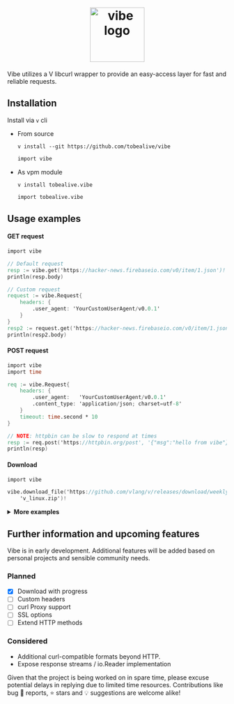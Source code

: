 <h1 align="center"><a href="https://github.com/tobealive/vibe"><img src ="https://github.com/tobealive/ui/assets/34311583/15dcf057-8284-4f5d-8622-0d8d878fa4bb" alt="vibe logo" width="125"></a></h1>

Vibe utilizes a V libcurl wrapper to provide an easy-access layer for fast and reliable requests.

## Installation

Install via `v` cli

- From source

  ```
  v install --git https://github.com/tobealive/vibe
  ```

  ```v
  import vibe
  ```

- As vpm module

  ```
  v install tobealive.vibe
  ```

  ```v
  import tobealive.vibe
  ```

## Usage examples

#### GET request

```v
import vibe

// Default request
resp := vibe.get('https://hacker-news.firebaseio.com/v0/item/1.json')!
println(resp.body)

// Custom request
request := vibe.Request{
	headers: {
		.user_agent: 'YourCustomUserAgent/v0.0.1'
	}
}
resp2 := request.get('https://hacker-news.firebaseio.com/v0/item/1.json')!
println(resp2.body)
```

#### POST request

```v
import vibe
import time

req := vibe.Request{
	headers: {
		.user_agent:   'YourCustomUserAgent/v0.0.1'
		.content_type: 'application/json; charset=utf-8'
	}
	timeout: time.second * 10
}

// NOTE: httpbin can be slow to respond at times
resp := req.post('https://httpbin.org/post', '{"msg":"hello from vibe"}')!
println(resp)
```

#### Download

```v
import vibe

vibe.download_file('https://github.com/vlang/v/releases/download/weekly.2023.23/v_linux.zip',
	'v_linux.zip')!
```

<details><summary><b>More examples</b></summary>

<br>

#### GET Slice request

If optimizing speed is of concern when querying pages with large response bodies, and you know you
only need a portion of them, you can perform a `get_slice` request.

```v oksyntax
// Sends a GET request to the specified `url` and returns a slice of the response content.
// Allocation of the received response as a vstring is postponed until the `start` byte position is reached.
// The content is returned as soon as the slice reaches its `max_size` (offset from `start`)
// - `max_size` can be `none` to return the remainder from the start.
pub fn (req Request) get_slice(url string, start usize, size ?usize) !Response
```

```v
import vibe
import net.html

resp := vibe.get_slice('https://docs.vosca.dev/advanced-concepts/v-and-c.html', 65_000,
	10_000)!
selector := html.parse(resp.body).get_tags_by_class_name('language-vmod')[0]
println(selector.text())
```

#### Download with progress

```v oksyntax
// Downloads a document from the specified `url` and saves it to the specified `file_path`.
// `download` must implement a `progress(pos usize, size usize)`, and a `finish()` method.
pub fn (req Request) download_file_with_progress(url string, file_path string, download Download) !Response
```

```v
import vibe
import os

struct Download {}

fn (dl Download) progress(pos u64, size u64) {
	print('\rDownloading... ${f64(pos) / size * 100:.2f}%')
	os.flush()
}

fn (dl Download) finish() {
	println('\nDownload completed.')
}

mut dl := Download{}
vibe.download_file_with_progress('https://github.com/vlang/v/releases/download/weekly.2023.23/v_linux.zip',
	'v_linux.zip', mut dl)!
```

#### Persistent Cookie

Share cookies between requests / sessions with a curl cookie jar file.

<em>The demo below does not provide real authentication data, for a "full" use-case scenario,
change the payload data and requested URLs to actual addresses that require authentication.</em>

```v
import vibe
import os

cookie_jar := './demo_cookie'

req := vibe.Request{
	headers: {
		.content_type: 'application/json; charset=utf-8'
	}
	cookie_jar: cookie_jar
}

// Login and save cookies to curl cookie file.
req.post('https://api.yourdomain.com/v1/login', '{"username":"yourname","password":"password"}')!

// Use the `cookie_file` in subsequent sessions to access endpoints that require the authentication above.
req2 := vibe.Request{
	headers: {
		.content_type: 'application/json; charset=utf-8'
	}
	cookie_file: cookie_jar
}

resp := req2.get('https://api.yourdomain.com/v1/protected_page')!
// ... use resp

// Remove the cookie file or keep it for later usage.
os.rm(cookie_jar)!
```

</details>

## Further information and upcoming features

Vibe is in early development. Additional features will be added based on personal projects and
sensible community needs.

### Planned

- [x] Download with progress
- [ ] Custom headers
- [ ] curl Proxy support
- [ ] SSL options
- [ ] Extend HTTP methods

### Considered

- Additional curl-compatible formats beyond HTTP.
- Expose response streams / io.Reader implementation

Given that the project is being worked on in spare time, please excuse potential delays in replying
due to limited time resources.
Contributions like bug 🐛 reports, ⭐ stars and 💡 suggestions are welcome alike!
